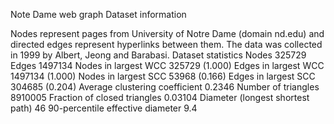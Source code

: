 Note Dame web graph
Dataset information

Nodes represent pages from University of Notre Dame (domain nd.edu) and directed edges represent hyperlinks between them. The data was collected in 1999 by Albert, Jeong and Barabasi.
Dataset statistics
Nodes   325729
Edges   1497134
Nodes in largest WCC  325729 (1.000)
Edges in largest WCC  1497134 (1.000)
Nodes in largest SCC  53968 (0.166)
Edges in largest SCC  304685 (0.204)
Average clustering coefficient  0.2346
Number of triangles   8910005
Fraction of closed triangles  0.03104
Diameter (longest shortest path)  46
90-percentile effective diameter  9.4
